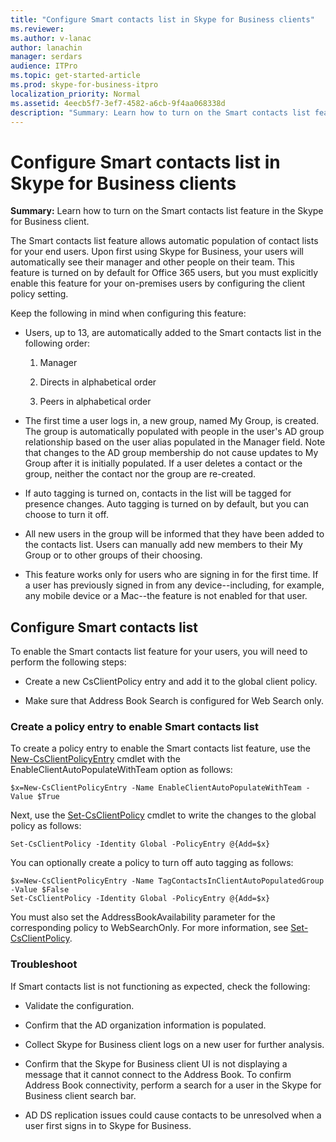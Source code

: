 ```yaml
---
title: "Configure Smart contacts list in Skype for Business clients"
ms.reviewer: 
ms.author: v-lanac
author: lanachin
manager: serdars
audience: ITPro
ms.topic: get-started-article
ms.prod: skype-for-business-itpro
localization_priority: Normal
ms.assetid: 4eecb5f7-3ef7-4582-a6cb-9f4aa068338d
description: "Summary: Learn how to turn on the Smart contacts list feature in the Skype for Business client."
---
```


# Configure Smart contacts list in Skype for Business clients

**Summary:** Learn how to turn on the Smart contacts list feature in the Skype for Business client.

The Smart contacts list feature allows automatic population of contact lists for your end users. Upon first using Skype for Business, your users will automatically see their manager and other people on their team. This feature is turned on by default for Office 365 users, but you must explicitly enable this feature for your on-premises users by configuring the client policy setting.

Keep the following in mind when configuring this feature:

- Users, up to 13, are automatically added to the Smart contacts list in the following order:

  1. Manager

  2. Directs in alphabetical order

  3. Peers in alphabetical order

- The first time a user logs in, a new group, named My Group, is created. The group is automatically populated with people in the user's AD group relationship based on the user alias populated in the Manager field. Note that changes to the AD group membership do not cause updates to My Group after it is initially populated. If a user deletes a contact or the group, neither the contact nor the group are re-created. 

- If auto tagging is turned on, contacts in the list will be tagged for presence changes. Auto tagging is turned on by default, but you can choose to turn it off. 

- All new users in the group will be informed that they have been added to the contacts list. Users can manually add new members to their My Group or to other groups of their choosing.

- This feature works only for users who are signing in for the first time. If a user has previously signed in from any device--including, for example, any mobile device or a Mac--the feature is not enabled for that user.

## Configure Smart contacts list

To enable the Smart contacts list feature for your users, you will need to perform the following steps: 

- Create a new CsClientPolicy entry and add it to the global client policy. 

- Make sure that Address Book Search is configured for Web Search only.

### Create a policy entry to enable Smart contacts list

To create a policy entry to enable the Smart contacts list feature, use the [New-CsClientPolicyEntry](https://docs.microsoft.com/powershell/module/skype/new-csclientpolicyentry?view=skype-ps) cmdlet with the EnableClientAutoPopulateWithTeam option as follows:

```
$x=New-CsClientPolicyEntry -Name EnableClientAutoPopulateWithTeam -Value $True
```

Next, use the [Set-CsClientPolicy](https://docs.microsoft.com/powershell/module/skype/set-csclientpolicy?view=skype-ps) cmdlet to write the changes to the global policy as follows:

```
Set-CsClientPolicy -Identity Global -PolicyEntry @{Add=$x}
```

You can optionally create a policy to turn off auto tagging as follows:

```
$x=New-CsClientPolicyEntry -Name TagContactsInClientAutoPopulatedGroup -Value $False
Set-CsClientPolicy -Identity Global -PolicyEntry @{Add=$x}
```

You must also set the AddressBookAvailability parameter for the corresponding policy to WebSearchOnly. For more information, see [Set-CsClientPolicy](https://docs.microsoft.com/powershell/module/skype/set-csclientpolicy?view=skype-ps). 

### Troubleshoot

If Smart contacts list is not functioning as expected, check the following:

- Validate the configuration. 

- Confirm that the AD organization information is populated.

- Collect Skype for Business client logs on a new user for further analysis.

- Confirm that the Skype for Business client UI is not displaying a message that it cannot connect to the Address Book. To confirm Address Book connectivity, perform a search for a user in the Skype for Business client search bar.

- AD DS replication issues could cause contacts to be unresolved when a user first signs in to Skype for Business.


